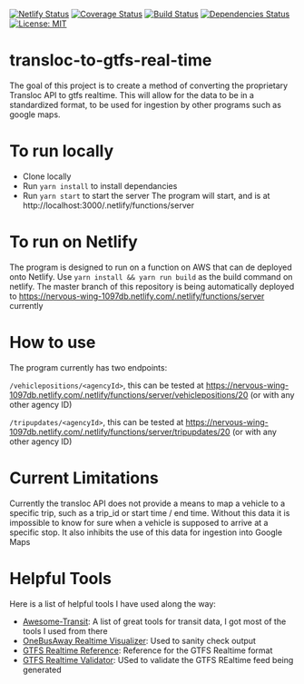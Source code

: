 [![Netlify Status](https://api.netlify.com/api/v1/badges/1e85c3f6-1242-4394-acf2-10a9f606b180/deploy-status)](https://app.netlify.com/sites/nervous-wing-1097db/deploys)
[![Coverage Status](https://coveralls.io/repos/github/jonathonwpowell/transloc-to-gtfs-real-time/badge.svg?branch=master)](https://coveralls.io/github/jonathonwpowell/transloc-to-gtfs-real-time?branch=master)
[![Build Status](https://travis-ci.org/jonathonwpowell/transloc-to-gtfs-real-time.svg?branch=master)](https://travis-ci.org/jonathonwpowell/transloc-to-gtfs-real-time)
[![Dependencies Status](https://david-dm.org/jonathonwpowell/transloc-to-gtfs-real-time/status.svg)](https://david-dm.org/jonathonwpowell/transloc-to-gtfs-real-time)
[![License: MIT](https://img.shields.io/badge/License-MIT-yellow.svg)](https://opensource.org/licenses/MIT)

# transloc-to-gtfs-real-time
The goal of this project is to create a method of converting the proprietary Transloc API to gtfs realtime.
This will allow for the data to be in a standardized format, to be used for ingestion by other programs such as google maps.

# To run locally
- Clone locally
- Run `yarn install` to install dependancies
- Run `yarn start` to start the server
The program will start, and is at http://localhost:3000/.netlify/functions/server

# To run on Netlify
The program is designed to run on a function on AWS that can de deployed onto Netlify. Use `yarn install && yarn run build` as the build command on netlify.  The master branch of this repository is being automatically deployed to https://nervous-wing-1097db.netlify.com/.netlify/functions/server currently

# How to use
The program currently has two endpoints:

`/vehiclepositions/<agencyId>`, this can be tested at https://nervous-wing-1097db.netlify.com/.netlify/functions/server/vehiclepositions/20 (or with any other agency ID)
 
 `/tripupdates/<agencyId>`, this can be tested at https://nervous-wing-1097db.netlify.com/.netlify/functions/server/tripupdates/20 (or with any other agency ID)
 
 # Current Limitations
 Currently the transloc API does not provide a means to map a vehicle to a specific trip, such as a trip_id or start time / end time.  Without this data it is impossible to know for sure when a vehicle is supposed to arrive at a specific stop.  It also inhibits the use of this data for ingestion into Google Maps
 
 # Helpful Tools
 Here is a list of helpful tools I have used along the way:
  - [Awesome-Transit](https://project-awesome.org/CUTR-at-USF/awesome-transit#gtfs-realtime-convertors): A list of great tools for transit data, I got most of the tools I used from there
  - [OneBusAway Realtime Visualizer](https://github.com/OneBusAway/onebusaway-gtfs-realtime-visualizer/wiki): Used to sanity check output
  - [GTFS Realtime Reference](https://developers.google.com/transit/gtfs-realtime/reference): Reference for the GTFS Realtime format
  - [GTFS Realtime Validator](https://github.com/CUTR-at-USF/gtfs-realtime-validator): USed to validate the GTFS REaltime feed being generated

